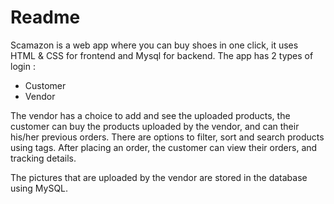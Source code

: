# Readme

Scamazon is a web app where you can buy shoes in one click, it uses HTML & CSS for frontend and Mysql for backend. The app has 2 types of login :
	
- Customer
- Vendor

The vendor has a choice to add and see the uploaded products, the customer can buy the products uploaded by the vendor, and can their his/her previous orders.
There are options to filter, sort and search products using tags.
After placing an order, the customer can view their orders, and tracking details.

The pictures that are uploaded by the vendor are stored in the database using MySQL. 
